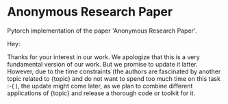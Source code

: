# Anonymous Research Paper

Pytorch implementation of the paper 'Anonymous Research Paper'.

Hey:

Thanks for your interest in our work. We apologize that this is a very fundamental version of our work. But we promise to update it latter. However, due to the time constraints (the authors are fascinated by another topic related to {topic} and do not want to spend too much time on this task :-( ), the update might come later, as we plan to combine different applications of {topic} and release a thorough code or toolkit for it.
